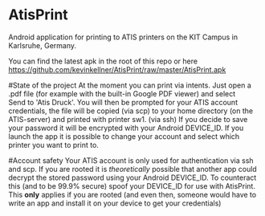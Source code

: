 # AtisPrint
  Android application for printing to ATIS printers on the KIT Campus in Karlsruhe, Germany.

  You can find the latest apk in the root of this repo or here https://github.com/kevinkellner/AtisPrint/raw/master/AtisPrint.apk

#State of the project
  At the moment you can print via intents. Just open a .pdf file (for example with the built-in Google PDF viewer) and select     
  Send to 'Atis Druck'.
  You will then be prompted for your ATIS account credentials, the file will be copied (via scp) 
  to your home directory (on the   ATIS-server) and printed with printer sw1. (via ssh)
  If you decide to save your password it will be encrypted with your Android DEVICE_ID.
  If you launch the app it is possible to change your account and select which printer you want to print to.
  
#Account safety
  Your ATIS account is only used for authentication via ssh and scp.
  If you are rooted it is *theoretically* possible that another app could decrypt the stored password using your Android
  DEVICE_ID. To counteract this (and to be 99.9% secure) spoof your DEVICE_ID for use with AtisPrint. 
  This **only** applies if you are rooted 
  (and even then, someone would have to write an app and install it on your device to get your credentials)
